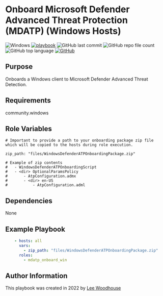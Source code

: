 # Onboard Microsoft Defender Advanced Threat Protection (MDATP) (Windows Hosts)
![Windows](https://img.shields.io/badge/Microsoft%20Windows-232F3E?style=flat&logo=windows&logoColor=3a77b3)
[![playbook](https://img.shields.io/badge/Ansible-Playbook-blue)](site.yml)
![GitHub last commit](https://img.shields.io/github/last-commit/lpwoodhouse/mdatp_onboard_win)
![GitHub repo file count](https://img.shields.io/github/directory-file-count/lpwoodhouse/mdatp_onboard_win)
![GitHub top language](https://img.shields.io/github/languages/top/lpwoodhouse/mdatp_onboard_win)
[![GitHub](https://img.shields.io/github/license/lpwoodhouse/mdatp_onboard_win)](LICENSE)
## Purpose

Onboards a Windows client to Microsoft Defender Advanced Threat Detection.

## Requirements

community.windows

## Role Variables

```shell
# Important to provide a path to your onboarding package zip file which will be copied to the hosts during role execution.

zip_path: "files/WindowsDefenderATPOnboardingPackage.zip"

# Example of zip contents
#   - WindowsDefenderATPOnboardingScript
#   - <dir> OptionalParamsPolicy
#       - AtpConfiguration.admx
#       - <dir> en-US
#           - AtpConfiguration.adml
```
## Dependencies

None

## Example Playbook
```yaml
    - hosts: all
      vars:
        - zip_path: "files/WindowsDefenderATPOnboardingPackage.zip"
      roles:
        - mdatp_onboard_win
```

## Author Information

This playbook was created in 2022 by [Lee Woodhouse](https://www.leewoodhouse.com/)

